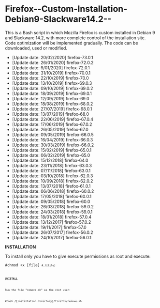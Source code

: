 # Firefox--Custom-Installation-Debian9-Slackware14.2--
This is a Bash script in which Mozilla Firefox is custom installed in Debian 9 and Slackware 14.2, with more complete control of the installation site. Code optimization will be implemented gradually. The code can be downloaded, used or modified.

- [Update date: 20/02/2020] firefox-73.0.1
- [Update date: 26/01/2020] firefox-72.0.2
- [Update date: 9/01/2020] firefox-72.0.1
- [Update date: 31/10/2019] firefox-70.0.1
- [Update date: 22/10/2019] firefox-70.0
- [Update date: 13/10/2019] firefox-69.0.3
- [Update date: 09/10/2019] firefox-69.0.2
- [Update date: 18/09/2019] firefox-69.0.1
- [Update date: 12/09/2019] firefox-69.0
- [Update date: 18/08/2019] firefox-68.0.2
- [Update date: 27/07/2019] firefox-68.0.1
- [Update date: 13/07/2019] firefox-68.0
- [Update date: 22/06/2019] firefox-67.0.4
- [Update date: 17/06/2019] firefox-67.0.2
- [Update date: 26/05/2019] frefox-67.0
- [Update date: 09/05/2019] firefox-66.0.5
- [Update date: 16/04/2019] firefox-66.0.3
- [Update date: 30/03/2019] firefox-66.0.2
- [Update date: 15/02/2019] firefox-65.0.1
- [Update date: 06/02/2019] firefox-65.0
- [Update date: 15/12/2018] firefox-64.0
- [Update date: 23/11/2018] firefox-63.0.3
- [Update date: 07/11/2018] firefox-63.0.1
- [Update date: 03/10/2018] firefox-62.0.3
- [Update date: 10/09/2018] firefox-62.0.2
- [Update date: 13/07/2018] firefox-61.0.1
- [Update date: 06/06/2018] firefox-60.0.2
- [Update date: 17/05/2018] firefox-60.0.1
- [Update date: 09/05/2018] firefox-60.0
- [Update date: 26/03/2018] firefox-59.0.2
- [Update date: 24/03/2018] firefox-59.0.1
- [Update date: 18/01/2018] firefox-57.0.4
- [Update date: 13/12/2017] firefox-57.0.2
- [Update date: 19/11/2017] firefox-57.0
- [Update date: 26/07/2017] firefox-56.0.2
- [Update date: 24/10/2017] firefox-56.0.1

<b>INSTALLATION</b>

To install only you have to give execute permissions as root and execute:

<code>#chmod +x [file]<code>
<code>#./[file]<code>
  
<b>UNISTALL</b>

Run the file "remove.sh" as the root user:

#bash /[installation directory]/firefox/remove.sh 
